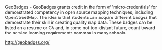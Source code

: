 GeoBadges - GeoBadges grants credit in the form of 'micro-credentials' for demonstrated competency in open source 
mapping techniques, including OpenStreetMap. The idea is that students can acquire different badges that demonstrate
their skill in creating quality map data. These badges can be listed on a resume or CV and, in some not-too-distant future,
count toward the service learning requirements common in many schools.




http://geobadges.org/
